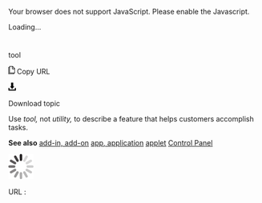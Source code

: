 Your browser does not support JavaScript. Please enable the Javascript.

Loading...

# 

tool

![Copy URL](media/tool/Copy.png)
Copy URL

![Download](media/tool/Download.png)

Download topic

Use *tool,* not *utility,* to describe a feature that helps customers accomplish tasks.

**See also** [
add-in, add-on](https://worldready.cloudapp.net/Styleguide/Read?id=2700&topicid=28773)
[app](https://worldready.cloudapp.net/Styleguide/Read?id=2700&topicid=32507)[, application](https://worldready.cloudapp.net/Styleguide/Read?id=2700&topicid=32507)
[applet](https://worldready.cloudapp.net/Styleguide/Read?id=2700&topicid=32508)
[Control Panel](https://worldready.cloudapp.net/Styleguide/Read?id=2700&topicid=36789)

![In progress](media/tool/activity-large.gif)

URL :

